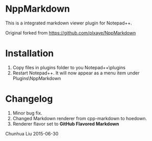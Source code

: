 # NppMarkdown

This is a integrated markdown viewer plugin for Notepad++.

Original forked from <https://github.com/plxaye/NppMarkdown>

# Installation

1. Copy files in plugins folder to you Notepad++\plugins
2. Restart Notepad++. It will now appear as a menu item under Plugins\NppMarkdown

# Changelog

1. Minor bug fix.
2. Changed Markdown renderer from cpp-markdown to hoedown.
3. Renderer flavor set to **GitHub Flavored Markdown**

Chunhua Liu 2015-06-30

